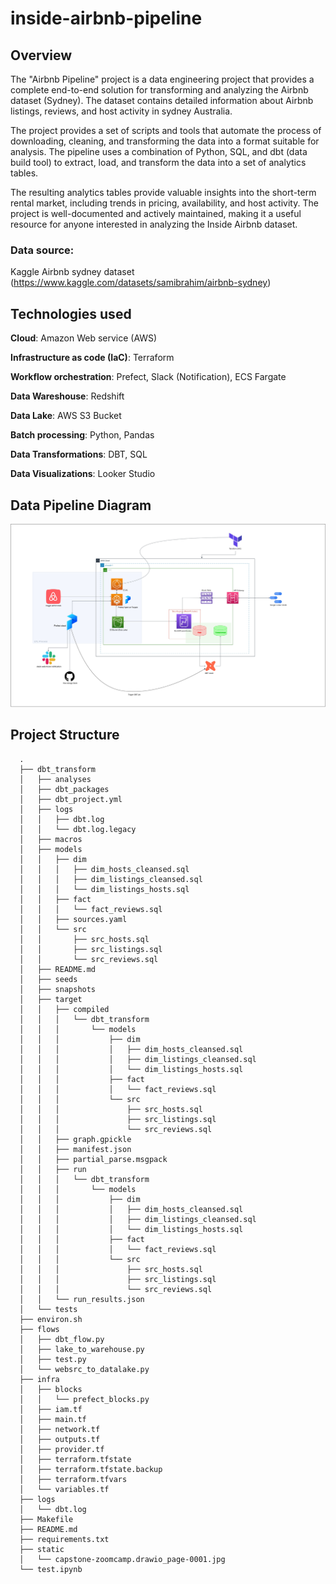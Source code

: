# inside-airbnb-pipeline

<!-- ![architecture](static/capstone-zoomcamp.drawio_page-0001.jpg) -->

## Overview
The "Airbnb Pipeline" project is a data engineering project that provides a complete end-to-end solution for transforming and analyzing the Airbnb dataset (Sydney). The dataset contains detailed information about Airbnb listings, reviews, and host activity in sydney Australia.

The project provides a set of scripts and tools that automate the process of downloading, cleaning, and transforming the data into a format suitable for analysis. The pipeline uses a combination of Python, SQL, and dbt (data build tool) to extract, load, and transform the data into a set of analytics tables.

The resulting analytics tables provide valuable insights into the short-term rental market, including trends in pricing, availability, and host activity. The project is well-documented and actively maintained, making it a useful resource for anyone interested in analyzing the Inside Airbnb dataset.

 
### Data source:
Kaggle Airbnb sydney dataset (https://www.kaggle.com/datasets/samibrahim/airbnb-sydney)

## Technologies used
**Cloud**: Amazon Web service (AWS) 

**Infrastructure as code (IaC)**: Terraform 

**Workflow orchestration**: Prefect, Slack (Notification), ECS Fargate

**Data Wareshouse**: Redshift

**Data Lake**: AWS S3 Bucket

**Batch processing**: Python, Pandas

**Data Transformations**:  DBT, SQL

**Data Visualizations**:  Looker Studio

## Data Pipeline Diagram
![Alt text](static/capstone-zoomcamp.drawio_page-0001.jpg "Data Pipeline Diagram")


## Project Structure
      .
      ├── dbt_transform
      │   ├── analyses
      │   ├── dbt_packages
      │   ├── dbt_project.yml
      │   ├── logs
      │   │   ├── dbt.log
      │   │   └── dbt.log.legacy
      │   ├── macros
      │   ├── models
      │   │   ├── dim
      │   │   │   ├── dim_hosts_cleansed.sql
      │   │   │   ├── dim_listings_cleansed.sql
      │   │   │   └── dim_listings_hosts.sql
      │   │   ├── fact
      │   │   │   └── fact_reviews.sql
      │   │   ├── sources.yaml
      │   │   └── src
      │   │       ├── src_hosts.sql
      │   │       ├── src_listings.sql
      │   │       └── src_reviews.sql
      │   ├── README.md
      │   ├── seeds
      │   ├── snapshots
      │   ├── target
      │   │   ├── compiled
      │   │   │   └── dbt_transform
      │   │   │       └── models
      │   │   │           ├── dim
      │   │   │           │   ├── dim_hosts_cleansed.sql
      │   │   │           │   ├── dim_listings_cleansed.sql
      │   │   │           │   └── dim_listings_hosts.sql
      │   │   │           ├── fact
      │   │   │           │   └── fact_reviews.sql
      │   │   │           └── src
      │   │   │               ├── src_hosts.sql
      │   │   │               ├── src_listings.sql
      │   │   │               └── src_reviews.sql
      │   │   ├── graph.gpickle
      │   │   ├── manifest.json
      │   │   ├── partial_parse.msgpack
      │   │   ├── run
      │   │   │   └── dbt_transform
      │   │   │       └── models
      │   │   │           ├── dim
      │   │   │           │   ├── dim_hosts_cleansed.sql
      │   │   │           │   ├── dim_listings_cleansed.sql
      │   │   │           │   └── dim_listings_hosts.sql
      │   │   │           ├── fact
      │   │   │           │   └── fact_reviews.sql
      │   │   │           └── src
      │   │   │               ├── src_hosts.sql
      │   │   │               ├── src_listings.sql
      │   │   │               └── src_reviews.sql
      │   │   └── run_results.json
      │   └── tests
      ├── environ.sh
      ├── flows
      │   ├── dbt_flow.py
      │   ├── lake_to_warehouse.py
      │   ├── test.py
      │   └── websrc_to_datalake.py
      ├── infra
      │   ├── blocks
      │   │   └── prefect_blocks.py
      │   ├── iam.tf
      │   ├── main.tf
      │   ├── network.tf
      │   ├── outputs.tf
      │   ├── provider.tf
      │   ├── terraform.tfstate
      │   ├── terraform.tfstate.backup
      │   ├── terraform.tfvars
      │   └── variables.tf
      ├── logs
      │   └── dbt.log
      ├── Makefile
      ├── README.md
      ├── requirements.txt
      ├── static
      │   └── capstone-zoomcamp.drawio_page-0001.jpg
      └── test.ipynb
